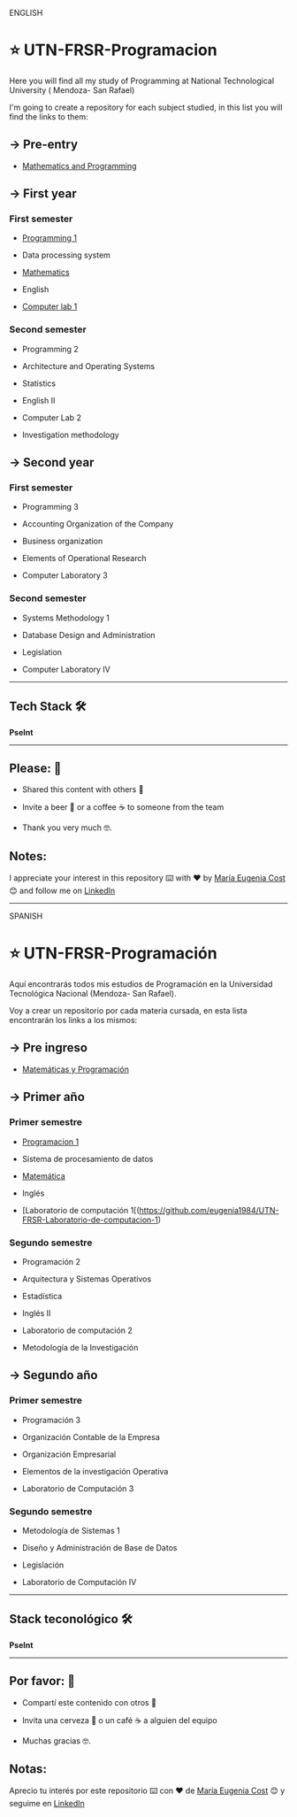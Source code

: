 ENGLISH 

# :star: UTN-FRSR-Programacion

Here you will find all my study of Programming at  National Technological University ( Mendoza- San Rafael)

I'm going to create a repository for each subject studied, in this list you will find the links to them:

## -> Pre-entry

- [Mathematics and Programming](https://github.com/eugenia1984/UTNFRSR-ingreso)

## -> First year

### First semester

- [Programming 1](https://github.com/eugenia1984/UTN-FRSR-Programacion1)

- Data processing system

- [Mathematics](https://github.com/eugenia1984/UTN-FRSR-Matematica)

- English

- [Computer lab 1](https://github.com/eugenia1984/UTN-FRSR-Laboratorio-de-computacion-1)

### Second semester


- Programming 2

- Architecture and Operating Systems

- Statistics

- English II

- Computer Lab 2

- Investigation methodology


## -> Second year


### First semester

- Programming 3

- Accounting Organization of the Company

- Business organization

- Elements of Operational Research

- Computer Laboratory 3


### Second semester

- Systems Methodology 1

- Database Design and Administration

- Legislation

- Computer Laboratory IV


---

## Tech Stack 🛠️

**PseInt**

---


## Please: 🎁

- Shared this content with others 📢

- Invite a beer 🍺 or a coffee ☕ to someone from the team

- Thank you very much 🤓.


## Notes: 

I appreciate your interest in this repository ⌨️ with ❤️ by [María Eugenia Cost](https://github.com/eugenia1984)  😊 and follow me on [LinkedIn](https://www.linkedin.com/in/maríaeugeniacosta/)

---

SPANISH

# :star: UTN-FRSR-Programación

Aquí encontrarás todos mis estudios de Programación en la Universidad Tecnológica Nacional (Mendoza- San Rafael).

Voy a crear un repositorio por cada materia cursada, en esta lista encontrarán los links a los mismos:

## -> Pre ingreso

- [Matemáticas y Programación](https://github.com/eugenia1984/UTNFRSR-ingreso)

## -> Primer año

### Primer semestre

- [Programacion 1](https://github.com/eugenia1984/UTN-FRSR-Programacion1)

- Sistema de procesamiento de datos

- [Matemática](https://github.com/eugenia1984/UTN-FRSR-Matematica)

- Inglés

- [Laboratorio de computación 1[(https://github.com/eugenia1984/UTN-FRSR-Laboratorio-de-computacion-1)

### Segundo semestre


- Programación 2

- Arquitectura y Sistemas Operativos

- Estadística

- Inglés II

-  Laboratorio de computación 2

- Metodología de la Investigación


## -> Segundo año


### Primer semestre

- Programación 3

- Organización Contable de la Empresa

- Organización Empresarial

- Elementos de la investigación Operativa

- Laboratorio de Computación 3


### Segundo semestre

- Metodología de Sistemas 1

- Diseño y Administración de Base de Datos

- Legislación

- Laboratorio de Computación IV

---

## Stack teconológico 🛠️

**PseInt**

---


## Por favor: 🎁

- Compartí este contenido con otros 📢

- Invita una cerveza 🍺 o un café ☕ a alguien del equipo

- Muchas gracias 🤓.


## Notas: 

Aprecio tu interés por este repositorio ⌨️ con ❤️ de [María Eugenia Cost](https://github.com/eugenia1984)  😊 y seguime en [LinkedIn](https://www.linkedin.com/in/maríaeugeniacosta/)

